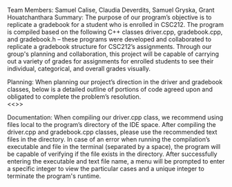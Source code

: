 Team Members: Samuel Calise, Claudia Deverdits, Samuel Gryska, Grant Houatchanthara
Summary:
	The purpose of our program’s objective is to replicate a gradebook for a student who is enrolled in CSC212. The program is compiled based on the following C++ classes driver.cpp, gradebook.cpp, and gradebook.h – these programs were developed and collaborated to replicate a gradebook structure for CSC212’s assignments. Through our group's planning and collaboration, this project will be capable of carrying out a variety of grades for assignments for enrolled students to see their individual, categorical, and overall grades visually.

Planning:
	When planning our project’s direction in the driver and gradebook classes, below is a detailed outline of portions of code agreed upon and obligated to complete the problem’s resolution.  
        <<<Insert CLEAN planning format >>>

Documentation:
	When compiling our driver.cpp class, we recommend using files local to the program’s directory of the IDE space. After compiling the driver.cpp and gradebook.cpp classes, please use the recommended text files in the directory. In case of an error when running the compilation’s executable and file in the terminal (separated by a space), the program will be capable of verifying if the file exists in the directory. After successfully entering the executable and text file name, a menu will be prompted to enter a specific integer to view the particular cases and a unique integer to terminate the program's runtime.
